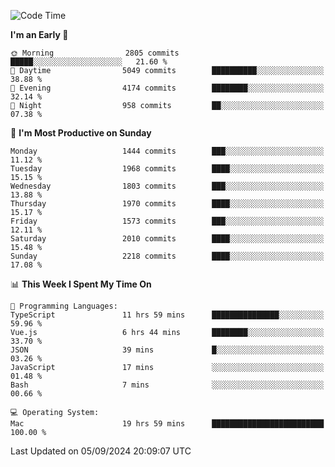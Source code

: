 <!--START_SECTION:waka-->
![Code Time](http://img.shields.io/badge/Code%20Time-4%2C319%20hrs%2044%20mins-blue)

**I'm an Early 🐤** 

```text
🌞 Morning                2805 commits        █████░░░░░░░░░░░░░░░░░░░░   21.60 % 
🌆 Daytime                5049 commits        ██████████░░░░░░░░░░░░░░░   38.88 % 
🌃 Evening                4174 commits        ████████░░░░░░░░░░░░░░░░░   32.14 % 
🌙 Night                  958 commits         ██░░░░░░░░░░░░░░░░░░░░░░░   07.38 % 
```
📅 **I'm Most Productive on Sunday** 

```text
Monday                   1444 commits        ███░░░░░░░░░░░░░░░░░░░░░░   11.12 % 
Tuesday                  1968 commits        ████░░░░░░░░░░░░░░░░░░░░░   15.15 % 
Wednesday                1803 commits        ███░░░░░░░░░░░░░░░░░░░░░░   13.88 % 
Thursday                 1970 commits        ████░░░░░░░░░░░░░░░░░░░░░   15.17 % 
Friday                   1573 commits        ███░░░░░░░░░░░░░░░░░░░░░░   12.11 % 
Saturday                 2010 commits        ████░░░░░░░░░░░░░░░░░░░░░   15.48 % 
Sunday                   2218 commits        ████░░░░░░░░░░░░░░░░░░░░░   17.08 % 
```


📊 **This Week I Spent My Time On** 

```text
💬 Programming Languages: 
TypeScript               11 hrs 59 mins      ███████████████░░░░░░░░░░   59.96 % 
Vue.js                   6 hrs 44 mins       ████████░░░░░░░░░░░░░░░░░   33.70 % 
JSON                     39 mins             █░░░░░░░░░░░░░░░░░░░░░░░░   03.26 % 
JavaScript               17 mins             ░░░░░░░░░░░░░░░░░░░░░░░░░   01.48 % 
Bash                     7 mins              ░░░░░░░░░░░░░░░░░░░░░░░░░   00.66 % 

💻 Operating System: 
Mac                      19 hrs 59 mins      █████████████████████████   100.00 % 
```


 Last Updated on 05/09/2024 20:09:07 UTC
<!--END_SECTION:waka-->
